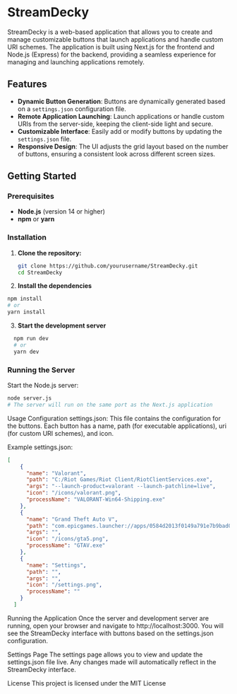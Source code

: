 # StreamDecky

StreamDecky is a web-based application that allows you to create and manage customizable buttons that launch applications and handle custom URI schemes. The application is built using Next.js for the frontend and Node.js (Express) for the backend, providing a seamless experience for managing and launching applications remotely.

## Features

- **Dynamic Button Generation**: Buttons are dynamically generated based on a `settings.json` configuration file.
- **Remote Application Launching**: Launch applications or handle custom URIs from the server-side, keeping the client-side light and secure.
- **Customizable Interface**: Easily add or modify buttons by updating the `settings.json` file.
- **Responsive Design**: The UI adjusts the grid layout based on the number of buttons, ensuring a consistent look across different screen sizes.

## Getting Started

### Prerequisites

- **Node.js** (version 14 or higher)
- **npm** or **yarn**

### Installation

1. **Clone the repository:**

   ```bash
   git clone https://github.com/yourusername/StreamDecky.git
   cd StreamDecky
   ```
2. **Install the dependencies**
  ```bash
  npm install
  # or
  yarn install
```
3. **Start the development server**
```bash
  npm run dev
  # or
  yarn dev
```
### Running the Server
Start the Node.js server:
```bash
node server.js
# The server will run on the same port as the Next.js application
```

Usage
Configuration
settings.json: This file contains the configuration for the buttons. Each button has a name, path (for executable applications), uri (for custom URI schemes), and icon.

Example settings.json:

```json
[
    {
      "name": "Valorant",
      "path": "C:/Riot Games/Riot Client/RiotClientServices.exe",
      "args": "--launch-product=valorant --launch-patchline=live",
      "icon": "/icons/valorant.png",
      "processName": "VALORANT-Win64-Shipping.exe"
    },
    {
      "name": "Grand Theft Auto V",
      "path": "com.epicgames.launcher://apps/0584d2013f0149a791e7b9bad0eec102%3A6e563a2c0f5f46e3b4e88b5f4ed50cca%3A9d2d0eb64d5c44529cece33fe2a46482?action=launch&silent=true",
      "args": "",
      "icon": "/icons/gta5.png",
      "processName": "GTAV.exe"
    },
    {
      "name": "Settings",
      "path": "",
      "args": "",
      "icon": "/settings.png",
      "processName": ""
    }
  ]
```
Running the Application
Once the server and development server are running, open your browser and navigate to http://localhost:3000. You will see the StreamDecky interface with buttons based on the settings.json configuration.

Settings Page
The settings page allows you to view and update the settings.json file live. Any changes made will automatically reflect in the StreamDecky interface.

License
This project is licensed under the MIT License
